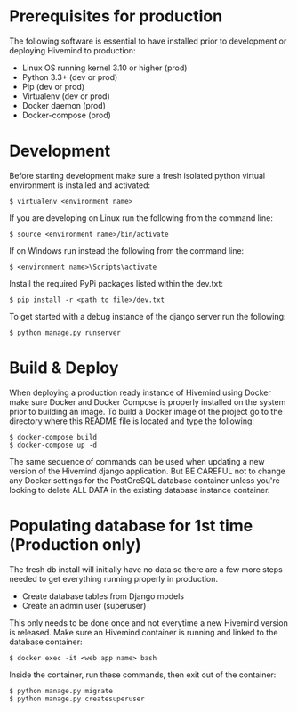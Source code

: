 Prerequisites for production
==================

The following software is essential to have installed prior to development or deploying Hivemind to production:
 
* Linux OS running kernel 3.10 or higher (prod)
* Python 3.3+ (dev or prod)
* Pip (dev or prod)
* Virtualenv (dev or prod)
* Docker daemon (prod)
* Docker-compose (prod)

Development
==================

Before starting development make sure a fresh isolated python virtual environment is installed and activated:

    $ virtualenv <environment name>

If you are developing on Linux run the following from the command line:

    $ source <environment name>/bin/activate

If on Windows run instead the following from the command line:

    $ <environment name>\Scripts\activate

Install the required PyPi packages listed within the dev.txt:

    $ pip install -r <path to file>/dev.txt

To get started with a debug instance of the django server run the following:

    $ python manage.py runserver

Build & Deploy
==================

When deploying a production ready instance of Hivemind using Docker make sure Docker and Docker Compose is properly installed on the system prior to building an image. To build a Docker image  of the project go to the directory where this README file is located and type the following:

    $ docker-compose build
    $ docker-compose up -d

The same sequence of commands can be used when updating a new version of the Hivemind django application. But BE CAREFUL not to change any Docker settings for the PostGreSQL database container unless you're looking to delete ALL DATA in the existing database instance container.

Populating database for 1st time (Production only)
==================

The fresh db install will initially have no data so there are a few more steps needed to get everything running properly in production.

* Create database tables from Django models
* Create an admin user (superuser)

This only needs to be done once and not everytime a new Hivemind version is released. Make sure an Hivemind container is running and linked to the database container:

    $ docker exec -it <web app name> bash

Inside the container, run these commands, then exit out of the container:

    $ python manage.py migrate
    $ python manage.py createsuperuser
